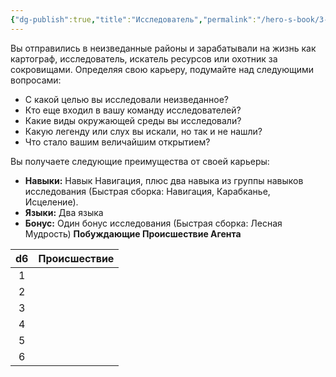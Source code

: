 ```yaml
---
{"dg-publish":true,"title":"Исследователь","permalink":"/hero-s-book/3-culture-and-career/careers/explorer/","dgPassFrontmatter":true}
---
```


Вы отправились в неизведанные районы и зарабатывали на жизнь как картограф, исследователь, искатель ресурсов или охотник за сокровищами. Определяя свою карьеру, подумайте над следующими вопросами:

- С какой целью вы исследовали неизведанное?
- Кто еще входил в вашу команду исследователей?
- Какие виды окружающей среды вы исследовали?
- Какую легенду или слух вы искали, но так и не нашли?
- Что стало вашим величайшим открытием?

Вы получаете следующие преимущества от своей карьеры:

- **Навыки:** Навык Навигация, плюс два навыка из группы навыков исследования (Быстрая сборка: Навигация, Карабканье, Исцеление).
- **Языки:** Два языка
- **Бонус:** Один бонус исследования (Быстрая сборка: Лесная Мудрость)
**Побуждающие Происшествие Агента**

| d6  | Происшествие |
| :-: | ------------ |
|  1  |              |
|  2  |              |
|  3  |              |
|  4  |              |
|  5  |              |
|  6  |              |
